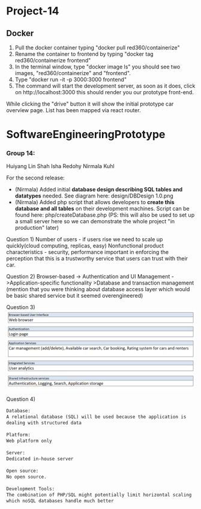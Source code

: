 # Project-14

## Docker ##
1. Pull the docker container typing "docker pull red360/containerize"
2. Rename the container to frontend by typing "docker tag red360/containerize frontend"
3. In the terminal window, type "docker image ls" you should see two images, "red360/containerize" and "frontend".
4. Type "docker run -it -p 3000:3000 frontend"
5. The command will start the development server, as soon as it does, click on http://localhost:3000 this should render you our prototype front-end.


While clicking the "drive" button it will show the initial prototype car overview page. List has been mapped via react router.
# SoftwareEngineeringPrototype

### Group 14:
Huiyang Lin
Shah Isha Redohy
Nirmala Kuhl

For the second release:
* (Nirmala) Added initial **database design describing SQL tables and datatypes** needed. See diagram here: design/DBDesign 1.0.png
* (Nirmala) Added php script that allows developers to **create this database and all tables** on their development machines. Script can be found here: php/createDatabase.php
  (PS: this will also be used to set up a small server here so we can demonstrate the whole project "in production" later)
  

Question 1) 
Number of users - if users rise we need to scale up quickly(cloud computing, replicas, easy) 
  Nonfunctional product characteristics - security, performance important in enforcing the perception that this is a trustworthy service that users can trust with their car.

Question 2) 
Browser-based -> Authentication and UI Management ->Application-specific functionality >Database and transaction management (mention that you were thinking about database access layer which would be basic shared service but it seemed overengineered)

  
Question 3)
![alt text](https://github.com/CSCI-40500-77100-Spring-2021/project-14/blob/main/LayeredArchitecture.png)

Question 4)

    Database:
    A relational database (SQL) will be used because the application is dealing with structured data

    Platform:
    Web platform only

    Server:
    Dedicated in-house server 

    Open source:
    No open source.

    Development Tools:
    The combination of PHP/SQL might potentially limit horizontal scaling which noSQL databases handle much better
